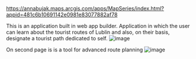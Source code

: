 https://annabujak.maps.arcgis.com/apps/MapSeries/index.html?appid=481c6b10691142e0981e83077882af78

This is an application built in web app builder. 
Application in which the user can learn about the tourist routes of Lublin and also, on their basis, designate a tourist path dedicated to self.
![image](https://github.com/anniab/Lublin-s-tourist-trails/assets/73132236/d5250786-1981-4060-a612-328ff91767a7)

On second page is is a tool for advanced route planning
![image](https://github.com/anniab/Lublin-s-tourist-trails/assets/73132236/fc21003f-b5b6-4d30-9d51-d60bbcc21635)
